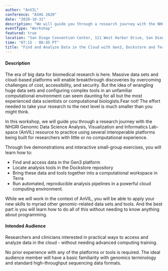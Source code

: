 ```yaml
---
author: "AnVIL"
conference: "ASHG 2020"
date: "2020-10-31"
description: "We will guide you through a research journey with the NHGRI Genomic Data Science Analysis, Visualization and Informatics Lab-space (AnVIL)."
eventType: "Workshop"
featured: true
location: "San Diego Convention Center, 111 West Harbor Drive, San Diego, CA 92101"
time: "07:15 - 08:45 PT"
title: "Find and Analyze Data in the Cloud with Gen3, Dockstore and Terra"
---
```


<event-hero></event-hero>

#### Description

The era of big data for biomedical research is here. Massive data sets and cloud-based platforms will enable breakthrough discoveries by overcoming challenges of cost, accessibility, and security. But the idea of wrangling huge data sets and configuring complex tools in an unfamiliar computational environment can seem daunting for all but the most experienced data scientists or computational biologists.Fear not! The effort needed to take your research to the next level is much smaller than you might think.

In this workshop, we will guide you through a research journey with the NHGRI Genomic Data Science Analysis, Visualization and Informatics Lab-space (AnVIL) resource to practice using several interoperable platforms being built for researchers with little or no computational experience.

Through live demonstrations and interactive small-group exercises, you will learn how to:
- Find and access data in the Gen3 platform
- Locate analysis tools in the Dockstore repository
- Bring these data and tools together into a computational workspace in Terra
- Run automated, reproducible analysis pipelines in a powerful cloud computing environment.

While we will work in the context of AnVIL, you will be able to apply your new skills to myriad other genomic-related data sets and tools. And the best part is you will learn how to do all of this without needing to know anything about programming.

#### Intended Audience

Researchers and clinicians interested in practical ways to access and analyze data in the cloud - without needing advanced computing training.

No prior experience with any of the platforms or tools is required. The ideal audience member will have a basic familiarity with genomics terminology and standard high-throughput sequencing data formats.
